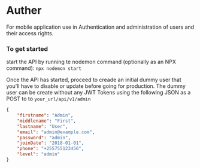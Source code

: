 # Auther

For mobile application use in Authentication and administration of users and their access rights.

### To get started ###
start the API by running te nodemon command (optionally as an NPX command):
`npx nodemon start`

Once the API has started, proceed to creade an initial dummy user that you'll have to disable or update before going for production. The dummy user can be create without any JWT Tokens using the following JSON as a POST to to `your_url/api/v1/admin`

```json
{
    "firstname": "Admin",
    "middlename": "First",
    "lastname": "User",
    "email": "admin@example.com",
    "password": "admin",
    "joinDate": "2018-01-01",
    "phone": "+255755123456",
    "level": "admin"
}
```